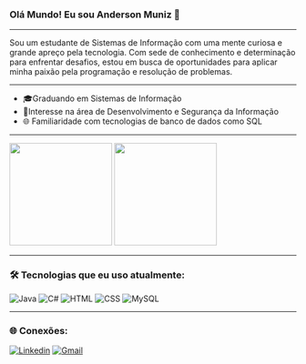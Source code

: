 ### Olá Mundo! Eu sou Anderson Muniz 👋
<hr>
Sou um estudante de Sistemas de Informação com uma mente curiosa e grande apreço pela tecnologia. Com sede de conhecimento e determinação para enfrentar desafios, estou em busca de oportunidades para aplicar minha paixão pela programação e resolução de problemas.
<hr>
  <ul>
    <li>🎓Graduando em Sistemas de Informação</li>
    <li>🔎Interesse na área de Desenvolvimento e Segurança da Informação</li>
    <li>🌐 Familiaridade com tecnologias de banco de dados como SQL</li>
  </ul>
<hr>
  <div>
    <img height="180em" src="https://github-readme-stats.vercel.app/api?username=andersonmunizs&show_icons=true&theme=tokyonight"/>
    <img height="180em" src="https://github-readme-stats.vercel.app/api/top-langs/?username=andersonmunizs&layout=compact&theme=tokyonight"/>
  </div>

<hr>

### 🛠️ Tecnologias que eu uso atualmente:
![Java](https://img.shields.io/badge/Java-ED8B00?style=for-the-badge&logo=openjdk&logoColor=white)
![C#](https://img.shields.io/badge/C%23-239120?style=for-the-badge&logo=c-sharp&logoColor=white)
![HTML](https://img.shields.io/badge/HTML-239120?style=for-the-badge&logo=html5&logoColor=white)
![CSS](https://img.shields.io/badge/CSS-239120?&style=for-the-badge&logo=css3&logoColor=white)
![MySQL](https://img.shields.io/badge/MySQL-00000F?style=for-the-badge&logo=mysql&logoColor=white)

<hr>

### 🌐 Conexões:
[![Linkedin](https://img.shields.io/badge/LinkedIn-0077B5?style=for-the-badge&logo=linkedin&logoColor=white)](https://www.linkedin.com/in/anderson-muniz-da-silva-957306249/)
[![Gmail](https://img.shields.io/badge/Gmail-D14836?style=for-the-badge&logo=gmail&logoColor=white)](mailto:anderson.muniz8@gmail.com)
